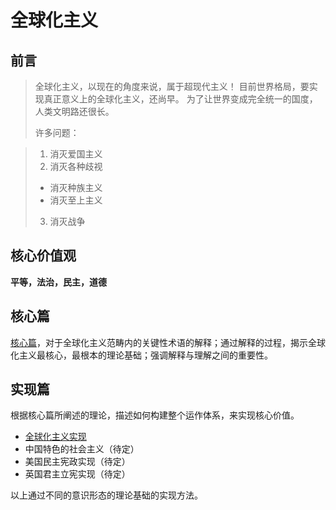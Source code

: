 # 全球化主义

## 前言

>全球化主义，以现在的角度来说，属于超现代主义！
>目前世界格局，要实现真正意义上的全球化主义，还尚早。
>为了让世界变成完全统一的国度，人类文明路还很长。
>
>许多问题：

> 1. 消灭爱国主义
> 2. 消灭各种歧视
>   * 消灭种族主义
>   * 消灭至上主义  
> 3. 消灭战争


## 核心价值观 

**平等，法治，民主，道德**


## 核心篇

[核心篇](core.md)，对于全球化主义范畴内的关键性术语的解释；通过解释的过程，揭示全球化主义最核心，最根本的理论基础；强调解释与理解之间的重要性。


## 实现篇

根据核心篇所阐述的理论，描述如何构建整个运作体系，来实现核心价值。

  * [全球化主义实现](globalism-implementation.md)
  * 中国特色的社会主义（待定）　
  * 美国民主宪政实现（待定）
  * 英国君主立宪实现（待定）

以上通过不同的意识形态的理论基础的实现方法。



